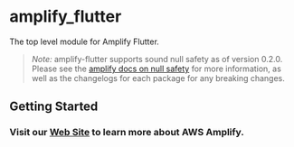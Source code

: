 # amplify_flutter

The top level module for Amplify Flutter.

> *Note:* amplify-flutter supports sound null safety as of version 0.2.0. Please see the [amplify docs on null safety](https://docs.amplify.aws/lib/project-setup/null-safety/q/platform/flutter) for more information, as well as the changelogs for each package for any breaking changes.

## Getting Started

### Visit our [Web Site](https://docs.amplify.aws/) to learn more about AWS Amplify.
